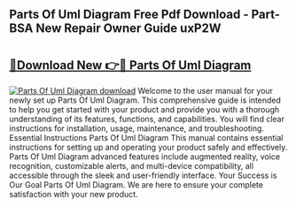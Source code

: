 ## Parts Of Uml Diagram Free Pdf Download - Part-BSA New Repair Owner Guide uxP2W

# <h2><a href="http://dft82tw.blite.top/?on=Parts+Of+Uml+Diagram">🔗Download New 👉🔴 Parts Of Uml Diagram</a></h2>

[![Parts Of Uml Diagram download](https://i.imgur.com/lujVjoI.png)](http://dft82tw.blite.top/?on=Parts+Of+Uml+Diagram)
Welcome to the user manual for your newly set up Parts Of Uml Diagram. This comprehensive guide is intended to help you get started with your product and provide you with a thorough understanding of its features, functions, and capabilities. You will find clear instructions for installation, usage, maintenance, and troubleshooting. Essential Instructions Parts Of Uml Diagram This manual contains essential instructions for setting up and operating your product safely and effectively. Parts Of Uml Diagram advanced features include augmented reality, voice recognition, customizable alerts, and multi-device compatibility, all accessible through the sleek and user-friendly interface. Your Success is Our Goal Parts Of Uml Diagram. We are here to ensure your complete satisfaction with your new product.

